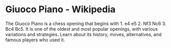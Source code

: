 ---
---

Giuoco Piano - Wikipedia
========================


The Giuoco Piano is a chess opening that begins with 1. e4 e5 2. Nf3 Nc6 3. Bc4 Bc5. It is one of the oldest and most popular openings, with various variations and strategies. Learn about its history, moves, alternatives, and famous players who used it.